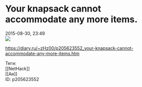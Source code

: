 Your knapsack cannot accommodate any more items.
=================================================

   
 2015-08-30, 23:49   
    [![](https://i.imgur.com/NL4L2ZXl.jpg)](https://i.imgur.com/NL4L2ZX.jpg)     
    
 <https://diary.ru/~zHz00/p205623552_your-knapsack-cannot-accommodate-any-more-items.htm>   
   
 Теги:   
 [[NetHack]]   
 [[Ая]]   
 ID: p205623552